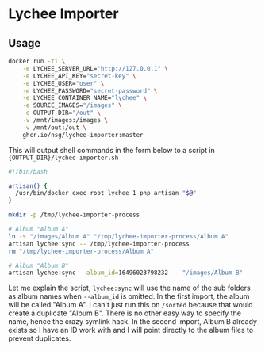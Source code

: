 # Lychee Importer

## Usage

```bash
docker run -ti \
    -e LYCHEE_SERVER_URL="http://127.0.0.1" \
    -e LYCHEE_API_KEY="secret-key" \
    -e LYCHEE_USER="user" \
    -e LYCHEE_PASSWORD="secret-password" \
    -e LYCHEE_CONTAINER_NAME="lychee" \
    -e SOURCE_IMAGES="/images" \
    -e OUTPUT_DIR="/out" \
    -v /mnt/images:/images \
    -v /mnt/out:/out \
    ghcr.io/nsg/lychee-importer:master
```

This will output shell commands in the form below to a script in `{OUTPUT_DIR}/lychee-importer.sh`

```bash
#!/bin/bash

artisan() {
  /usr/bin/docker exec root_lychee_1 php artisan "$@"
}

mkdir -p /tmp/lychee-importer-process

# Album "Album A"
ln -s "/images/Album A" "/tmp/lychee-importer-process/Album A"
artisan lychee:sync -- /tmp/lychee-importer-process
rm "/tmp/lychee-importer-process/Album A"

# Album "Album B"
artisan lychee:sync --album_id=16496023798232 -- "/images/Album B"

```

Let me explain the script, `lychee:sync` will use the name of the sub folders as album names when `--album_id` is omitted. In the first import, the album will be called "Album A". I can't just run this on `/sorted` because that would create a duplicate "Album B". There is no other easy way to specify the name, hence the crazy symlink hack. In the second import, Album B already exists so I have an ID work with and I will point directly to the album files to prevent duplicates.
